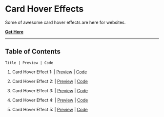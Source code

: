 # **Card Hover Effects**

Some of awesome card hover effects are here for websites.

[**Get Here**](https://github.com/imniladri/Miscellaneous/tree/main/Hover-Effects/Card-Hover-Effects)

---

## **Table of Contents**

```
Title | Preview | Code
```

1.  Card Hover Effect 1:
    | [Preview](https://imniladri.github.io/Miscellaneous/Hover-Effects/Card-Hover-Effects/Card-Hover-Effect-1)
    | [Code](https://github.com/imniladri/Miscellaneous/tree/main/Hover-Effects/Card-Hover-Effects/Card-Hover-Effect-1)

2.  Card Hover Effect 2:
    | [Preview](https://imniladri.github.io/Miscellaneous/Hover-Effects/Card-Hover-Effects/Card-Hover-Effect-2)
    | [Code](https://github.com/imniladri/Miscellaneous/tree/main/Hover-Effects/Card-Hover-Effects/Card-Hover-Effect-2)

3.  Card Hover Effect 3:
    | [Preview](https://imniladri.github.io/Miscellaneous/Hover-Effects/Card-Hover-Effects/Card-Hover-Effect-3)
    | [Code](https://github.com/imniladri/Miscellaneous/tree/main/Hover-Effects/Card-Hover-Effects/Card-Hover-Effect-3)

4.  Card Hover Effect 4:
    | [Preview](https://imniladri.github.io/Miscellaneous/Hover-Effects/Card-Hover-Effects/Card-Hover-Effect-4)
    | [Code](https://github.com/imniladri/Miscellaneous/tree/main/Hover-Effects/Card-Hover-Effects/Card-Hover-Effect-4)

5.  Card Hover Effect 5:
    | [Preview](https://imniladri.github.io/Miscellaneous/Hover-Effects/Card-Hover-Effects/Card-Hover-Effect-5)
    | [Code](https://github.com/imniladri/Miscellaneous/tree/main/Hover-Effects/Card-Hover-Effects/Card-Hover-Effect-5)
